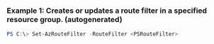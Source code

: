 ### Example 1: Creates or updates a route filter in a specified resource group. (autogenerated)
```powershell
PS C:\> Set-AzRouteFilter -RouteFilter <PSRouteFilter>
```

